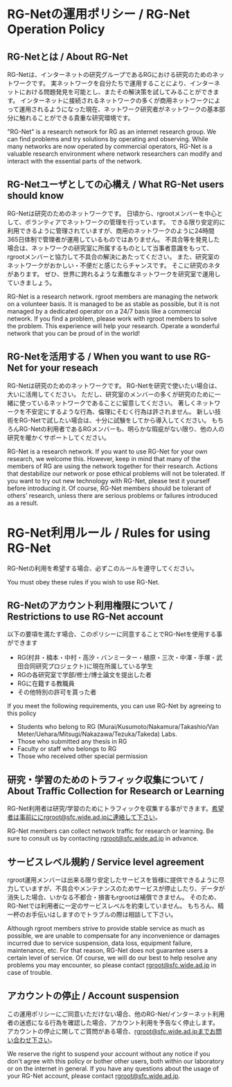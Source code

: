 # RG-Netの運用ポリシー / RG-Net Operation Policy
## RG-Netとは / About RG-Net

 RG-Netは、インターネットの研究グループであるRGにおける研究のためのネットワークです。 実ネットワークを自分たちで運用することにより、インターネットにおける問題発見を可能とし、またその解決策を試してみることができます。 インターネットに接続されるネットワークの多くが商用ネットワークによって運用されるようになった現在、ネットワーク研究者がネットワークの基本部分に触れることができる貴重な研究環境です。

 "RG-Net" is a research network for RG as an internet research group. We can find problems and try solutions by operating and observing. While many networks are now operated by commercial operators, RG-Net is a valuable research environment where network researchers can modify and interact with the essential parts of the network.


## RG-Netユーザとしての心構え / What RG-Net users should know

 RG-Netは研究のためのネットワークです。 日頃から、rgrootメンバーを中心として、ボランティアでネットワークの管理を行っています。 できる限り安定的に利用できるように管理されていますが、商用のネットワークのように24時間365日体制で管理者が運用しているものではありません。 不具合等を発見した場合は、ネットワークの研究室に所属するものとして当事者意識をもって、 rgrootメンバーと協力して不具合の解決にあたってください。
 また、研究室のネットワークがおかしい・不便だと感じたらチャンスです。 そこに研究のネタがあります。 ぜひ、世界に誇れるような素敵なネットワークを研究室で運用していきましょう。

 RG-Net is a research network. rgroot members are managing the network on a volunteer basis. It is managed to be as stable as possible, but it is not managed by a dedicated operator on a 24/7 basis like a commercial network.
 If you find a problem, please work with rgroot members to solve the problem. This experience will help your research. Operate a wonderful network that you can be proud of in the world!


## RG-Netを活用する / When you want to use RG-Net for your reseach

 RG-Netは研究のためのネットワークです。 RG-Netを研究で使いたい場合は、大いに活用してください。 ただし、研究室のメンバーの多くが研究のために一緒に使っているネットワークであることに留意してください。 著しくネットワークを不安定にするような行為、倫理にそむく行為は許されません。 新しい技術をRG-Netで試したい場合は、十分に試験をしてから導入してください。
 もちろんRG-Netの利用者であるRGメンバーも、明らかな瑕疵がない限り、他の人の研究を暖かくサポートしてください。

 RG-Net is a research network. If you want to use RG-Net for your own research, we welcome this. However, keep in mind that many of the members of RG are using the network together for their research.  Actions that destabilize our network or pose ethical problems will not be tolerated.  If you want to try out new technology with RG-Net, please test it yourself before introducing it.
 Of course, RG-Net members should be tolerant of others' research, unless there are serious problems or failures introduced as a result.


# RG-Net利用ルール / Rules for using RG-Net

 RG-Netの利用を希望する場合、必ずこのルールを遵守してください。

 You must obey these rules if you wish to use RG-Net.


## RG-Netのアカウント利用権限について / Restrictions to use RG-Net account

 以下の要項を満たす場合、このポリシーに同意することでRG-Netを使用する事ができます
- RG(村井・楠本・中村・高汐・バンミーター・植原・三次・中澤・手塚・武田合同研究プロジェクト)に現在所属している学生
- RGの各研究室で学部/修士/博士論文を提出した者
- RGに在籍する教職員
- その他特別の許可を貰った者

 If you meet the following requirements, you can use RG-Net by agreeing to this policy
- Students who belong to RG (Murai/Kusumoto/Nakamura/Takashio/Van Meter/Uehara/Mitsugi/Nakazawa/Tezuka/Takeda) Labs.
- Those who submitted any thesis in RG
- Faculty or staff who belongs to RG
- Those who received other special permission


## 研究・学習のためのトラフィック収集について / About Traffic Collection for Research or Learning

 RG-Net利用者は研究/学習のためにトラフィックを収集する事ができます。希望者は事前ににrgroot@sfc.wide.ad.jpに連絡して下さい。

 RG-Net members can collect network traffic for research or learning. Be sure to consult us by contacting rgroot@sfc.wide.ad.jp in advance.


## サービスレベル規約 / Service level agreement

 rgroot運用メンバーは出来る限り安定したサービスを皆様に提供できるように尽力していますが、不具合やメンテナンスのためサービスが停止したり、データが消失した場合、いかなる不都合・損害もrgrootは補償できません。 そのため、RG-Netでは利用者に一定のサービスレベルを約束していません。
 もちろん、精一杯のお手伝いはしますのでトラブルの際は相談して下さい。

 Although rgroot members strive to provide stable service as much as possible, we are unable to compensate for any inconvenience or damages incurred due to service suspension, data loss, equipment failure, maintenance, etc. For that reason, RG-Net does not guarantee users a certain level of service.
 Of course, we will do our best to help resolve any problems you may encounter, so please contact rgroot@sfc.wide.ad.jp in case of trouble.


## アカウントの停止 / Account suspension

 この運用ポリシーにご同意いただけない場合、他のRG-Net/インターネット利用者の迷惑になる行為を確認した場合、アカウント利用を予告なく停止します。
アカウントの停止に関してご質問がある場合、rgroot@sfc.wide.ad.jpまでお問い合わせ下さい。

 We reserve the right to suspend your account without any notice if you don't agree with this policy or bother other users, both within our laboratory or on the internet in general.
 If you have any questions about the usage of your RG-Net account, please contact rgroot@sfc.wide.ad.jp.

